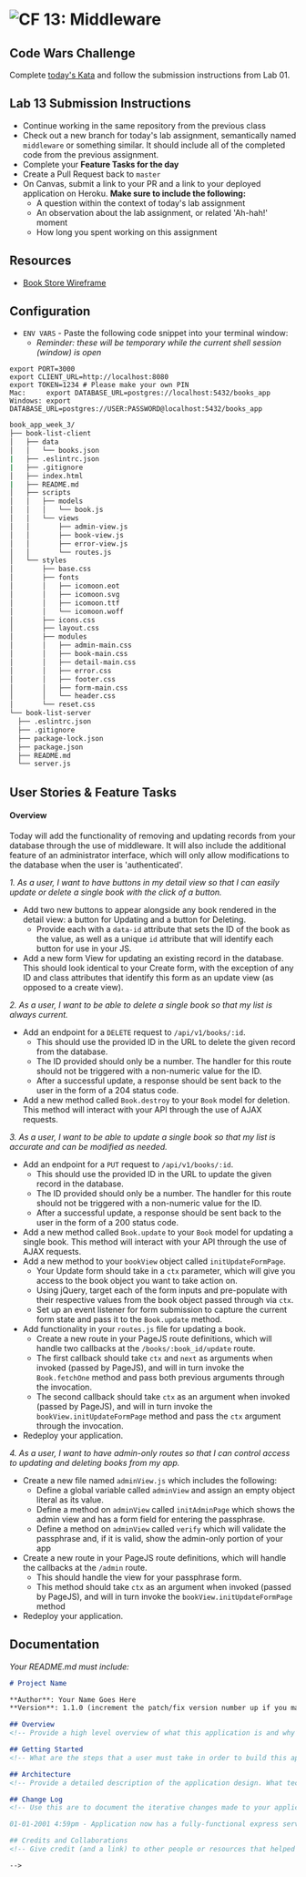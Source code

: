 ![CF](https://camo.githubusercontent.com/70edab54bba80edb7493cad3135e9606781cbb6b/687474703a2f2f692e696d6775722e636f6d2f377635415363382e706e67) 13: Middleware
===
## Code Wars Challenge

Complete [today's Kata](https://www.codewars.com/kata/mutate-my-strings) and follow the submission instructions from Lab 01.

## Lab 13 Submission Instructions
- Continue working in the same repository from the previous class
- Check out a new branch for today's lab assignment, semantically named `middleware` or something similar. It should include all of the completed code from the previous assignment.
- Complete your **Feature Tasks for the day**
- Create a Pull Request back to `master`
- On Canvas, submit a link to your PR and a link to your deployed application on Heroku. **Make sure to include the following:**
  - A question within the context of today's lab assignment
  - An observation about the lab assignment, or related 'Ah-hah!' moment
  - How long you spent working on this assignment

## Resources
<!-- This needs more content for student resources -->
- [Book Store Wireframe](./wireframes)

## Configuration

- `ENV VARS` - Paste the following code snippet into your terminal window:
  * _Reminder: these will be temporary while the current shell session (window) is open_

```
export PORT=3000
export CLIENT_URL=http://localhost:8080
export TOKEN=1234 # Please make your own PIN
Mac:     export DATABASE_URL=postgres://localhost:5432/books_app
Windows: export DATABASE_URL=postgres://USER:PASSWORD@localhost:5432/books_app
```

```sh
book_app_week_3/
├── book-list-client
│   ├── data
│   │   └── books.json
|   ├── .eslintrc.json
|   ├── .gitignore
│   ├── index.html
|   ├── README.md
│   ├── scripts
│   │   ├── models
│   │   │   └── book.js
│   │   └── views
│   │       ├── admin-view.js
│   │       ├── book-view.js
│   │       ├── error-view.js
│   │       └── routes.js
│   └── styles
│       ├── base.css
│       ├── fonts
│       │   ├── icomoon.eot
│       │   ├── icomoon.svg
│       │   ├── icomoon.ttf
│       │   └── icomoon.woff
│       ├── icons.css
│       ├── layout.css
│       ├── modules
│       │   ├── admin-main.css
│       │   ├── book-main.css
│       │   ├── detail-main.css
│       │   ├── error.css
│       │   ├── footer.css
│       │   ├── form-main.css
│       │   └── header.css
│       └── reset.css
└── book-list-server
  ├── .eslintrc.json
  ├── .gitignore
  ├── package-lock.json
  ├── package.json
  ├── README.md
  └── server.js
```

## User Stories & Feature Tasks

#### Overview

Today will add the functionality of removing and updating records from your database through the use of middleware. It will also include the additional feature of an administrator interface, which will only allow modifications to the database when the user is 'authenticated'.

*1. As a user, I want to have buttons in my detail view so that I can easily update or delete a single book with the click of a button.*

- Add two new buttons to appear alongside any book rendered in the detail view: a button for Updating and a button for Deleting.
  - Provide each with a `data-id` attribute that sets the ID of the book as the value, as well as a unique `id` attribute that will identify each button for use in your JS.
- Add a new form View for updating an existing record in the database. This should look identical to your Create form, with the exception of any ID and class attributes that identify this form as an update view (as opposed to a create view).

*2. As a user, I want to be able to delete a single book so that my list is always current.*

- Add an endpoint for a `DELETE` request to `/api/v1/books/:id`.
  - This should use the provided ID in the URL to delete the given record from the database.
  - The ID provided should only be a number. The handler for this route should not be triggered with a non-numeric value for the ID.
  - After a successful update, a response should be sent back to the user in the form of a 204 status code.
- Add a new method called `Book.destroy` to your `Book` model for deletion. This method will interact with your API through the use of AJAX requests.

*3. As a user, I want to be able to update a single book so that my list is accurate and can be modified as needed.*

- Add an endpoint for a `PUT` request to `/api/v1/books/:id`.
  - This should use the provided ID in the URL to update the given record in the database.
  - The ID provided should only be a number. The handler for this route should not be triggered with a non-numeric value for the ID.
  - After a successful update, a response should be sent back to the user in the form of a 200 status code.
- Add a new method called `Book.update` to your `Book` model for updating a single book. This method will interact with your API through the use of AJAX requests.
- Add a new method to your `bookView` object called `initUpdateFormPage`.
  - Your Update form should take in a `ctx` parameter, which will give you access to the book object you want to take action on.
  - Using jQuery, target each of the form inputs and pre-populate with their respective values from the book object passed through via `ctx`.
  - Set up an event listener for form submission to capture the current form state and pass it to the `Book.update` method.
- Add functionality in your `routes.js` file for updating a book.
  - Create a new route in your PageJS route definitions, which will handle two callbacks at the `/books/:book_id/update` route.
  - The first callback should take `ctx` and `next` as arguments when invoked (passed by PageJS), and will in turn invoke the `Book.fetchOne` method and pass both previous arguments through the invocation.
  - The second callback should take `ctx` as an argument when invoked (passed by PageJS), and will in turn invoke the `bookView.initUpdateFormPage` method and pass the `ctx` argument through the invocation.
- Redeploy your application.

*4. As a user, I want to have admin-only routes so that I can control access to updating and deleting books from my app.*

- Create a new file named `adminView.js` which includes the following:
  - Define a global variable called `adminView` and assign an empty object literal as its value.
  - Define a method on `adminView` called `initAdminPage` which shows the admin view and has a form field for entering the passphrase.
  - Define a method on `adminView` called `verify` which will validate the passphrase and, if it is valid, show the admin-only portion of your app
- Create a new route in your PageJS route definitions, which will handle the callbacks at the `/admin` route.
  - This should handle the view for your passphrase form.
  - This method should take `ctx` as an argument when invoked (passed by PageJS), and will in turn invoke the `bookView.initUpdateFormPage` method
- Redeploy your application.

## Documentation

_Your README.md must include:_
```md
# Project Name

**Author**: Your Name Goes Here
**Version**: 1.1.0 (increment the patch/fix version number up if you make more commits past your first submission)

## Overview
<!-- Provide a high level overview of what this application is and why you are building it, beyond the fact that it's an assignment for a Code Fellows 301 class. (i.e. What's your problem domain?) -->

## Getting Started
<!-- What are the steps that a user must take in order to build this app on their own machine and get it running? -->

## Architecture
<!-- Provide a detailed description of the application design. What technologies (languages, libraries, etc) you're using, and any other relevant design information. -->

## Change Log
<!-- Use this are to document the iterative changes made to your application as each feature is successfully implemented. Use time stamps. Here's an examples:

01-01-2001 4:59pm - Application now has a fully-functional express server, with GET and POST routes for the book resource.

## Credits and Collaborations
<!-- Give credit (and a link) to other people or resources that helped you build this application. -->

-->
```
